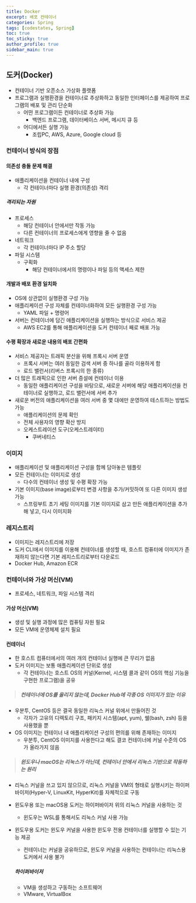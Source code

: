 ```yaml
---
title: Docker
excerpt: 배포 컨테이너
categories: Spring
tags: [codestates, Spring]
toc: true
toc_sticky: true
author_profile: true
sidebar_main: true
---
```

## 도커(Docker)
- 컨테이너 기반 오픈소스 가상화 플랫폼
- 프로그램과 실행환경을 컨테이너로 추상화하고 동일한 인터페이스를 제공하여 프로그램의 배포 및 관리 단순화
  - 어떤 프로그램이든 컨테이너로 추상화 가능
    - 백엔드 프로그램, 데이터베이스 서버, 메시지 큐 등
  - 어디에서든 실행 가능
    - 조립PC, AWS, Azure, Google cloud 등

### 컨테이너 방식의 장점

#### 의존성 충돌 문제 해결
- 애플리케이션을 컨테이너 내에 구성
  - 각 컨테이너마다 실행 환경(의존성) 격리

##### 격리되는 자원
- 프로세스
  - 해당 컨테이너 안에서만 작동 가능
  - 다른 컨테이너의 프로세스에게 영향을 줄 수 없음
- 네트워크
  - 각 컨테이너마다 IP 주소 할당
- 파일 시스템
  - 구획화
    - 해당 컨테이너에서의 명령이나 파일 등의 액세스 제한

#### 개발과 배포 환경 일치화
- OS에 상관없이 실행환경 구성 가능
- 애플리케이션 구성 자체를 컨테이너화하여 모든 실행환경 구성 가능
  - YAML 파일 + 명령어 
- 서버는 컨테이너에 담긴 애플리케이션을 실행하는 방식으로 서비스 제공
  - AWS EC2를 통해 애플리케이션을 도커 컨테이너 째로 배포 가능

#### 수평 확장과 새로운 내용의 배포 간편화
- 서비스 제공자는 트래픽 분산을 위해 프록시 서버 운영
  - 프록시 서버는 여러 동일한 검색 서버 중 하나를 골라 이용하게 함
  - 로드 밸런서(리버스 프록시의 한 종류)
- 더 많은 트래픽으로 인한 서버 증설에 컨테이너 이용
  - 동일한 애플리케이션 구성을 바탕으로, 새로운 서버에 해당 애플리케이션을 컨테이너로 실행하고, 로드 밸런서에 서버 추가
- 새로운 버전의 애플리케이션을 여러 서버 중 몇 대에만 운영하여 테스트하는 방법도 가능
  - 애플리케이션의 문제 확인
  - 전체 사용자의 영향 확산 방지
  - 오케스트레이션 도구(오케스트레이터)
    - 쿠버네티스

### 이미지 
- 애플리케이션 및 애플리케이션 구성을 함께 담아놓은 템플릿
- 모든 컨테이너는 이미지로 생성
  - 다수의 컨테이너 생성 및 수평 확장 가능
- 기본 이미지(base image)로부터 변경 사항을 추가/커밋하여 또 다른 이미지 생성 가능
  - 스프링부트 초기 세팅 이미지를 기본 이미지로 삼고 만든 애플리케이션을 추가해 넣고, 다시 이미지화

### 레지스트리
- 이미지는 레지스트리에 저장
- 도커 CLI에서 이미지를 이용해 컨테이너를 생성할 때, 호스트 컴퓨터에 이미지가 존재하지 않는다면 기본 레지스트리로부터 다운로드 
- Docker Hub, Amazon ECR

### 컨테이너와 가상 머신(VM)
- 프로세스, 네트워크, 파일 시스템 격리
#### 가상 머신(VM)
- 생성 및 실행 과정에 많은 컴퓨팅 자원 필요
- 모든 VM에 운영체제 설치 필요
#### 컨테이너
- 한 호스트 컴퓨터에서의 여러 개의 컨테이너 실행에 큰 무리가 없음
- 도커 이미지는 보통 애플리케이션 단위로 생성
  - 각 컨테이너는 호스트 OS의 커널(Kernel, 시스템 콜과 같이 OS의 핵심 기능을 구현한 프로그램)을 공유

> ##### 컨테이너에 OS를 올리지 않는데, Docker Hub에 각종 OS 이미지가 있는 이유
- 우분투, CentOS 등은 결국 동일한 리눅스 커널 위에서 만들어진 것
  - 각자가 고유의 디렉토리 구조, 패키지 시스템(apt, yum), 쉘(bash, zsh) 등을 사용했을 뿐
- OS 이미지는 컨테이너 내 애플리케이션 구성의 편의를 위해 존재하는 이미지
  - 우분투, CentOS 이미지를 사용한다고 해도 결코 컨테이너에 커널 수준의 OS가 올라가지 않음

> ##### 윈도우나 macOS는 리눅스가 아닌데, 컨테이너 안에서 리눅스 기반으로 작동하는 원리
- 리눅스 커널을 쓰고 있지 않으므로, 리눅스 커널을 VM의 형태로 실행시키는 하이퍼바이저(Hyper-V, LinuxKit, HyperKit)를 자체적으로 구동
- 윈도우용 또는 macOS용 도커는 하이퍼바이저 위의 리눅스 커널을 사용하는 것
  - 윈도우는 WSL를 통해서도 리눅스 커널 사용 가능
- 윈도우용 도커는 윈도우 커널을 사용한 윈도우 전용 컨테이너를 실행할 수 있는 기능 제공
  - 컨테이너는 커널을 공유하므로, 윈도우 커널을 사용하는 컨테이너는 리눅스용 도커에서 사용 불가

  ##### 하이퍼바이저
  - VM을 생성하고 구동하는 소프트웨어
  - VMware, VirtualBox
